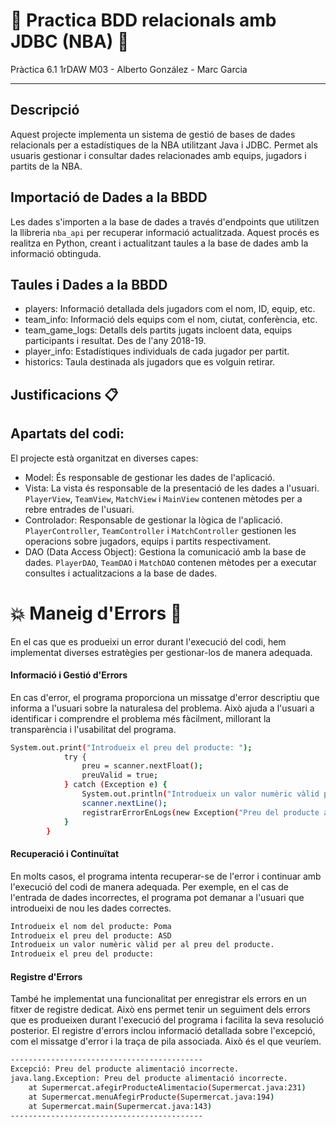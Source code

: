 # 🏀 Practica BDD relacionals amb JDBC (NBA) 🏀

Pràctica 6.1 1rDAW M03 - Alberto González - Marc Garcia

---

## Descripció

Aquest projecte implementa un sistema de gestió de bases de dades relacionals per a estadístiques de la NBA utilitzant Java i JDBC. Permet als usuaris gestionar i consultar dades relacionades amb equips, jugadors i partits de la NBA.

## Importació de Dades a la BBDD

Les dades s'importen a la base de dades a través d'endpoints que utilitzen la llibreria `nba_api` per recuperar informació actualitzada. Aquest procés es realitza en Python, creant i actualitzant taules a la base de dades amb la informació obtinguda.

## Taules i Dades a la BBDD

* players: Informació detallada dels jugadors com el nom, ID, equip, etc.
* team_info: Informació dels equips com el nom, ciutat, conferència, etc.
* team_game_logs: Detalls dels partits jugats incloent data, equips participants i resultat. Des de l'any 2018-19.
* player_info: Estadístiques individuals de cada jugador per partit.
* historics: Taula destinada als jugadors que es volguin retirar.

## Justificacions 📋



## Apartats del codi:

El projecte està organitzat en diverses capes:

* Model: És responsable de gestionar les dades de l'aplicació.
* Vista: La vista és responsable de la presentació de les dades a l'usuari. `PlayerView`, `TeamView`, `MatchView` i `MainView` contenen mètodes per a rebre entrades de l'usuari.
* Controlador: Responsable de gestionar la lògica de l'aplicació. `PlayerController`, `TeamController` i `MatchController` gestionen les operacions sobre jugadors, equips i partits respectivament.
* DAO (Data Access Object): Gestiona la comunicació amb la base de dades. `PlayerDAO`, `TeamDAO` i `MatchDAO` contenen mètodes per a executar consultes i actualitzacions a la base de dades.




# 💥 Maneig d'Errors 🚨

En el cas que es produeixi un error durant l'execució del codi, hem implementat diverses estratègies per gestionar-los de manera adequada.

#### Informació i Gestió d'Errors

En cas d'error, el programa proporciona un missatge d'error descriptiu que informa a l'usuari sobre la naturalesa del problema. Això ajuda a l'usuari a identificar i comprendre el problema més fàcilment, millorant la transparència i l'usabilitat del programa.

```sh
System.out.print("Introdueix el preu del producte: ");
            try {
                preu = scanner.nextFloat();
                preuValid = true;
            } catch (Exception e) {
                System.out.println("Introdueix un valor numèric vàlid per al preu del producte.");
                scanner.nextLine();
                registrarErrorEnLogs(new Exception("Preu del producte alimentació incorrecte."));
            }
        }
```

#### Recuperació i Continuïtat

En molts casos, el programa intenta recuperar-se de l'error i continuar amb l'execució del codi de manera adequada. Per exemple, en el cas de l'entrada de dades incorrectes, el programa pot demanar a l'usuari que introdueixi de nou les dades correctes.

```sh
Introdueix el nom del producte: Poma
Introdueix el preu del producte: ASD
Introdueix un valor numèric vàlid per al preu del producte.
Introdueix el preu del producte:
```

#### Registre d'Errors

També he implementat una funcionalitat per enregistrar els errors en un fitxer de registre dedicat. Això ens permet tenir un seguiment dels errors que es produeixen durant l'execució del programa i facilita la seva resolució posterior. El registre d'errors inclou informació detallada sobre l'excepció, com el missatge d'error i la traça de pila associada. Això és el que veuríem.

```sh
-------------------------------------------
Excepció: Preu del producte alimentació incorrecte.
java.lang.Exception: Preu del producte alimentació incorrecte.
	at Supermercat.afegirProducteAlimentacio(Supermercat.java:231)
	at Supermercat.menuAfegirProducte(Supermercat.java:194)
	at Supermercat.main(Supermercat.java:143)
-------------------------------------------
```
